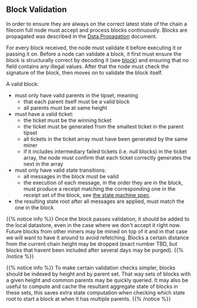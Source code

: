 ## Block Validation

In order to ensure they are always on the correct latest state of the chain a filecoin full node must accept and process blocks continuously. Blocks are propagated was described in the [Data Propagation](data-propagation.md) document.

For every block received, the node must validate it before executing it or passing it on. Before a node can validate a block, it first must ensure the block is structurally correct by decoding it (see [block](data-structures.md#block)) and ensuring that no field contains any illegal values. After that the node must check the signature of the block, then moves on to validate the block itself.

A valid block:

- must only have valid parents in the tipset, meaning
  - that each parent itself must be a valid block
  - all parents must be at same height
- must have a valid ticket:
  - the ticket must be the winning ticket
  - the ticket must be generated from the smallest ticket in the parent tipset
  - all tickets in the ticket array must have been generated by the same miner
  - if it includes intermediary failed tickets (i.e. null blocks) in the ticket array, the node must confirm that each ticket correctly generates the next in the array
- must only have valid state transitions:
  - all messages in the block must be valid
  - the execution of each message, in the order they are in the block, must produce a receipt matching the corresponding one in the receipt set of the block, see [the state machine spec](state-machine.md).
- the resulting state root after all messages are applied, must match the one in the block


{{% notice info %}}
Once the block passes validation, it should be added to the local datastore, even in the case where we don't accept it right now. Future blocks from other miners may be mined on top of it and in that case we will want to have it around to avoid refetching. Blocks a certain distance from the current chain height may be dropped (exact number TBD, but blocks that havent been included after several days may be purged).
{{% /notice %}}

{{% notice info %}}
To make certain validation checks simpler, blocks should be indexed by height and by parent set. That way sets of blocks with a given height and common parents may be quickly queried. It may also be useful to compute and cache the resultant aggregate state of blocks in these sets, this saves extra state computation when checking which state root to start a block at when it has multiple parents.
{{% /notice %}}
